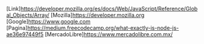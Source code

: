 [Link]https://developer.mozilla.org/es/docs/Web/JavaScript/Reference/Global_Objects/Array/
[Mozilla]https://developer.mozilla.org
[Google]https://www.google.com
[Pagina]https://medium.freecodecamp.org/what-exactly-is-node-js-ae36e97449f5
[MercadoLibre]https://www.mercadolibre.com.mx/
